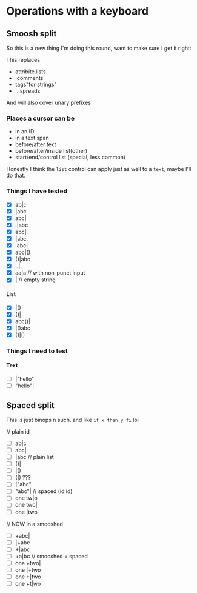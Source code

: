 
# Operations with a keyboard

## Smoosh split

So this is a new thing I'm doing this round, want to make sure I get it right:

This replaces
- attribite.lists
- ;comments
- tags"for strings"
- ...spreads

And will also cover unary prefixes

### Places a cursor can be

- in an ID
- in a text span
- before/after text
- before/after/inside list(other)
- start/end/control list (special, less common)

Honestly I think the `list` control can apply just as well to a `text`, maybe I'll do that.

### Things I have tested

- [x] ab|c
- [x] |abc
- [x] abc|
- [x] .|abc
- [x] abc|.
- [x] |abc.
- [x] .abc|
- [x] abc|()
- [x] ()|abc
- [x] ..|.
- [x] aa|a // with non-punct input
- [x] | // empty string

#### List

- [x] |()
- [x] ()|
- [x] abc()|
- [x] |()abc
- [x] ()|()

### Things I need to test

#### Text

- [ ] |"hello"
- [ ] "hello"|

## Spaced split

This is just binops n such. and like `if x then y fi` lol

// plain id
- [ ] ab|c
- [ ] abc|
- [ ] |abc
// plain list
- [ ] ()|
- [ ] |()
- [ ] (|) ???
- [ ] |"abc"
- [ ] "abc"|
// spaced (id id)
- [ ] one tw|o
- [ ] one two|
- [ ] one |two

// NOW in a smooshed
- [ ] +abc|
- [ ] |+abc
- [ ] +|abc
- [ ] +a|bc
// smooshed + spaced
- [ ] one +two|
- [ ] one |+two
- [ ] one +|two
- [ ] one +t|wo
